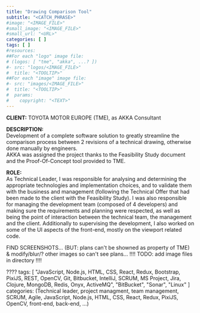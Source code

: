 ```yaml
---
title: "Drawing Comparison Tool"
subtitle: "<CATCH_PHRASE>"
#image: "<IMAGE_FILE>"
#small_image: "<IMAGE_FILE>"
#small_url: "<URL>"
categories: [ ]
tags: [ ]
#resources:
##For each "logo" image file:
# (logos: [ "tme", "akka", ...? ])
#- src: "logos/<IMAGE_FILE>"
#  title: "<TOOLTIP>"
##For each "image" image file:
#- src: "images/<IMAGE_FILE>"
#  title: "<TOOLTIP>"
#  params:
#    copyright: "<TEXT>"
---
```


<b>CLIENT:</b> TOYOTA MOTOR EUROPE (TME), as AKKA Consultant<br>

<b>DESCRIPTION:</b><br>
Development of a complete software solution to greatly streamline the comparison process between 2 revisions of a technical drawing, otherwise done manually by engineers.<br>
AKKA was assigned the project thanks to the Feasibility Study document and the Proof-Of-Concept tool provided to TME.<br>

<b>ROLE:</b><br>
As Technical Leader, I was responsible for analysing and determining the appropriate technologies and implementation choices, and to validate them with the business and management (following the Technical Offer that had been made to the client with the Feasibility Study).
I was also responsible for managing the development team (composed of 4 developers) and making sure the requirements and planning were respected, as well as being the point of interaction between the technical team, the management and the client.
Additionally to supervising the development, I also worked on some of the UI aspects of the front-end, mostly on the viewport related code.


FIND SCREENSHOTS...
(BUT: plans can't be showned as property of TME)
& modify/blur/? other images so can't see plans...
!!!! TODO: add image files in directory !!!!

????
tags:
[ "JavaScript, Node.js, HTML, CSS, React, Redux, Bootstrap, PixiJS, REST, OpenCV, Git, Bitbucket, IntelliJ, SCRUM, MS Project, Jira, Clojure, MongoDB, Redis, Onyx, ActiveMQ", "BitBucket", "Sonar", "Linux"  ]
categories:
(Technical leader, project managment, team management, SCRUM, Agile, JavaScript, Node.js, HTML, CSS, React, Redux, PixiJS, OpenCV, front-end, back-end, ...)
